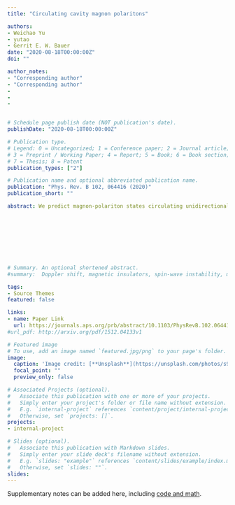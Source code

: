 ```yaml
---
title: "Circulating cavity magnon polaritons"

authors:
- Weichao Yu
- yutao
- Gerrit E. W. Bauer
date: "2020-08-18T00:00:00Z"
doi: ""

author_notes:
- "Corresponding author"
- "Corresponding author"
-
-
-


# Schedule page publish date (NOT publication's date).
publishDate: "2020-08-18T00:00:00Z"

# Publication type.
# Legend: 0 = Uncategorized; 1 = Conference paper; 2 = Journal article;
# 3 = Preprint / Working Paper; 4 = Report; 5 = Book; 6 = Book section;
# 7 = Thesis; 8 = Patent
publication_types: ["2"]

# Publication name and optional abbreviated publication name.
publication: "Phys. Rev. B 102, 064416 (2020)"
publication_short: ""

abstract: We predict magnon-polariton states circulating unidirectionally in a microwave cavity when loaded by a number of magnets on special lines. Realistic finite-element numerical simulations, including dielectric, time-dependent, and nonlinear effects, confirm the validity of the approximations of a fully analytical input-output model. We find that a phased antenna array can focus all power into a coherent microwave beam with controlled direction and an intensity that scales with the number of magnets.









# Summary. An optional shortened abstract.
#summary:  Doppler shift, magnetic insulators, spin-wave instability, magnon-magnon interactions.

tags:
- Source Themes
featured: false

links:
- name: Paper Link
  url: https://journals.aps.org/prb/abstract/10.1103/PhysRevB.102.064416
#url_pdf: http://arxiv.org/pdf/1512.04133v1

# Featured image
# To use, add an image named `featured.jpg/png` to your page's folder. 
image:
  caption: 'Image credit: [**Unsplash**](https://unsplash.com/photos/s9CC2SKySJM)'
  focal_point: ""
  preview_only: false

# Associated Projects (optional).
#   Associate this publication with one or more of your projects.
#   Simply enter your project's folder or file name without extension.
#   E.g. `internal-project` references `content/project/internal-project/index.md`.
#   Otherwise, set `projects: []`.
projects:
- internal-project

# Slides (optional).
#   Associate this publication with Markdown slides.
#   Simply enter your slide deck's filename without extension.
#   E.g. `slides: "example"` references `content/slides/example/index.md`.
#   Otherwise, set `slides: ""`.
slides:
---
```


Supplementary notes can be added here, including [code and math](https://sourcethemes.com/academic/docs/writing-markdown-latex/).
